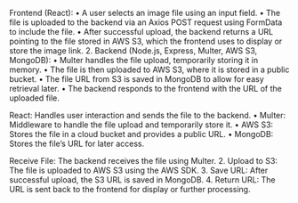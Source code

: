 Frontend (React):
	•	A user selects an image file using an input field.
	•	The file is uploaded to the backend via an Axios POST request using FormData to include the file.
	•	After successful upload, the backend returns a URL pointing to the file stored in AWS S3, which the frontend uses to display or store the image link.
	2.	Backend (Node.js, Express, Multer, AWS S3, MongoDB):
	•	Multer handles the file upload, temporarily storing it in memory.
	•	The file is then uploaded to AWS S3, where it is stored in a public bucket.
	•	The file URL from S3 is saved in MongoDB to allow for easy retrieval later.
	•	The backend responds to the frontend with the URL of the uploaded file.


React: Handles user interaction and sends the file to the backend.
	•	Multer: Middleware to handle the file upload and temporarily store it.
	•	AWS S3: Stores the file in a cloud bucket and provides a public URL.
	•	MongoDB: Stores the file’s URL for later access.


Receive File: The backend receives the file using Multer.
	2.	Upload to S3: The file is uploaded to AWS S3 using the AWS SDK.
	3.	Save URL: After successful upload, the S3 URL is saved in MongoDB.
	4.	Return URL: The URL is sent back to the frontend for display or further processing.
